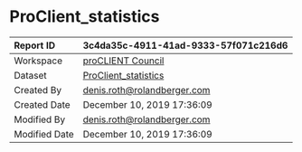 



# ProClient_statistics

|Report ID|3c4da35c-4911-41ad-9333-57f071c216d6|
| :--- | :--- |
|Workspace|[proCLIENT Council](../Workspaces/proCLIENT-Council.md)|
|Dataset|[ProClient_statistics](../Datasets/ProClient_statistics.md)|
|Created By|denis.roth@rolandberger.com|
|Created Date|December 10, 2019 17:36:09|
|Modified By|denis.roth@rolandberger.com|
|Modified Date|December 10, 2019 17:36:09|
